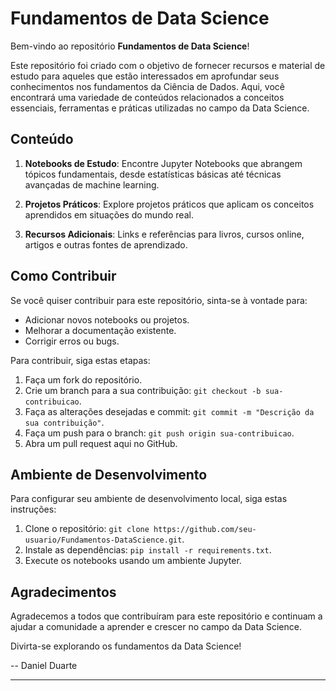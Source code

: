 # Fundamentos de Data Science

Bem-vindo ao repositório **Fundamentos de Data Science**!

Este repositório foi criado com o objetivo de fornecer recursos e material de estudo para aqueles que estão interessados em aprofundar seus conhecimentos nos fundamentos da Ciência de Dados. Aqui, você encontrará uma variedade de conteúdos relacionados a conceitos essenciais, ferramentas e práticas utilizadas no campo da Data Science.

## Conteúdo

1. **Notebooks de Estudo**: Encontre Jupyter Notebooks que abrangem tópicos fundamentais, desde estatísticas básicas até técnicas avançadas de machine learning.

2. **Projetos Práticos**: Explore projetos práticos que aplicam os conceitos aprendidos em situações do mundo real.

3. **Recursos Adicionais**: Links e referências para livros, cursos online, artigos e outras fontes de aprendizado.

## Como Contribuir

Se você quiser contribuir para este repositório, sinta-se à vontade para:

- Adicionar novos notebooks ou projetos.
- Melhorar a documentação existente.
- Corrigir erros ou bugs.

Para contribuir, siga estas etapas:

1. Faça um fork do repositório.
2. Crie um branch para a sua contribuição: `git checkout -b sua-contribuicao`.
3. Faça as alterações desejadas e commit: `git commit -m "Descrição da sua contribuição"`.
4. Faça um push para o branch: `git push origin sua-contribuicao`.
5. Abra um pull request aqui no GitHub.

## Ambiente de Desenvolvimento

Para configurar seu ambiente de desenvolvimento local, siga estas instruções:

1. Clone o repositório: `git clone https://github.com/seu-usuario/Fundamentos-DataScience.git`.
2. Instale as dependências: `pip install -r requirements.txt`.
3. Execute os notebooks usando um ambiente Jupyter.

## Agradecimentos

Agradecemos a todos que contribuíram para este repositório e continuam a ajudar a comunidade a aprender e crescer no campo da Data Science.

Divirta-se explorando os fundamentos da Data Science!

\-- Daniel Duarte

---

